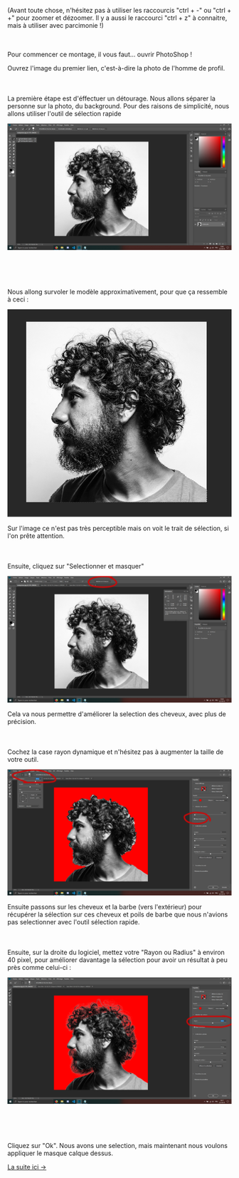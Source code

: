 (Avant toute chose, n'hésitez pas à utiliser les raccourcis "ctrl + -" ou "ctrl + +" pour zoomer
et dézoomer. Il y a aussi le raccourci "ctrl + z" à connaitre, mais à utiliser avec parcimonie !)

<br/>
<br/>
Pour commencer ce montage, il vous faut... ouvrir PhotoShop !

Ouvrez l'image du premier lien, c'est-à-dire la photo de l'homme de profil.
<br/>
<br/>
<br/>
<br/>
La première étape est d'éffectuer un détourage. Nous allons séparer la personne sur la photo, du background. Pour des raisons de simplicité, nous allons utiliser l'outil de sélection rapide
<br/>
<p align="center">
<img src="../assets/img/Img1.png" alt="img-1">
</p>
<br/>
<br/>
<br/>
<br/>
Nous allong survoler le modèle approximativement, pour que ça ressemble à ceci :
<p align="center">
<img src="../assets/img/img2.png" alt="img-2">
</p>
Sur l'image ce n'est pas très perceptible mais on voit le trait de sélection, si l'on prête attention.
<br/>
<br/>
<br/>
<br/>
Ensuite, cliquez sur "Selectionner et masquer"
<br/>
<p align="center">
<img src="../assets/img/img3.png" alt="img-3">
</p>
Cela va nous permettre d'améliorer la selection des cheveux, avec plus de précision.
<br/>
<br/>
<br/>
<br/>
Cochez la case rayon dynamique et n'hésitez pas à augmenter la taille de votre outil.
<p align="center">
<img src="../assets/img/img4.png" alt="img-4">
</p>
Ensuite passons sur les cheveux et la barbe (vers l'extérieur) pour récupérer la sélection sur ces cheveux et poils de barbe que nous n'avions pas selectionner avec l'outil sélection rapide.
<br/>
<br/>
<br/>
<br/>
Ensuite, sur la droite du logiciel, mettez votre "Rayon ou Radius" à environ 40 pixel, pour améliorer davantage la sélection pour avoir un résultat à peu près comme celui-ci :

<p align="center">
<img src="../assets/img/img5.png" alt="img-5">
</p>
<br/>
<br/>
<br/>
<br/>
Cliquez sur "Ok". Nous avons une selection, mais maintenant nous voulons appliquer le masque calque dessus.

<a href="Ws-Ps-4.md">La suite ici -></a>